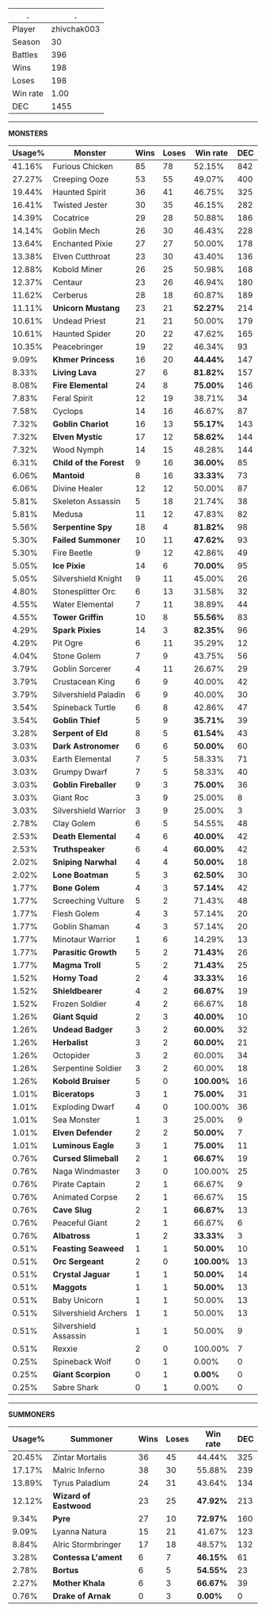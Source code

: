 .|.
|-|-
Player|zhivchak003
Season|30
Battles|396
Wins|198
Loses|198
Win rate|1.00
DEC|1455

---
**MONSTERS**

Usage%|Monster|Wins|Loses|Win rate|DEC|
-|-|-|-|-|-|
41.16%|Furious Chicken|85|78|52.15%|842|
27.27%|Creeping Ooze|53|55|49.07%|400|
19.44%|Haunted Spirit|36|41|46.75%|325|
16.41%|Twisted Jester|30|35|46.15%|282|
14.39%|Cocatrice|29|28|50.88%|186|
14.14%|Goblin Mech|26|30|46.43%|228|
13.64%|Enchanted Pixie|27|27|50.00%|178|
13.38%|Elven Cutthroat|23|30|43.40%|136|
12.88%|Kobold Miner|26|25|50.98%|168|
12.37%|Centaur|23|26|46.94%|180|
11.62%|Cerberus|28|18|60.87%|189|
11.11%|**Unicorn Mustang**|23|21|**52.27%**|214|
10.61%|Undead Priest|21|21|50.00%|179|
10.61%|Haunted Spider|20|22|47.62%|165|
10.35%|Peacebringer|19|22|46.34%|93|
9.09%|**Khmer Princess**|16|20|**44.44%**|147|
8.33%|**Living Lava**|27|6|**81.82%**|157|
8.08%|**Fire Elemental**|24|8|**75.00%**|146|
7.83%|Feral Spirit|12|19|38.71%|34|
7.58%|Cyclops|14|16|46.67%|87|
7.32%|**Goblin Chariot**|16|13|**55.17%**|143|
7.32%|**Elven Mystic**|17|12|**58.62%**|144|
7.32%|Wood Nymph|14|15|48.28%|144|
6.31%|**Child of the Forest**|9|16|**36.00%**|85|
6.06%|**Mantoid**|8|16|**33.33%**|73|
6.06%|Divine Healer|12|12|50.00%|87|
5.81%|Skeleton Assassin|5|18|21.74%|38|
5.81%|Medusa|11|12|47.83%|82|
5.56%|**Serpentine Spy**|18|4|**81.82%**|98|
5.30%|**Failed Summoner**|10|11|**47.62%**|93|
5.30%|Fire Beetle|9|12|42.86%|49|
5.05%|**Ice Pixie**|14|6|**70.00%**|95|
5.05%|Silvershield Knight|9|11|45.00%|26|
4.80%|Stonesplitter Orc|6|13|31.58%|32|
4.55%|Water Elemental|7|11|38.89%|44|
4.55%|**Tower Griffin**|10|8|**55.56%**|83|
4.29%|**Spark Pixies**|14|3|**82.35%**|96|
4.29%|Pit Ogre|6|11|35.29%|12|
4.04%|Stone Golem|7|9|43.75%|56|
3.79%|Goblin Sorcerer|4|11|26.67%|29|
3.79%|Crustacean King|6|9|40.00%|42|
3.79%|Silvershield Paladin|6|9|40.00%|30|
3.54%|Spineback Turtle|6|8|42.86%|47|
3.54%|**Goblin Thief**|5|9|**35.71%**|39|
3.28%|**Serpent of Eld**|8|5|**61.54%**|43|
3.03%|**Dark Astronomer**|6|6|**50.00%**|60|
3.03%|Earth Elemental|7|5|58.33%|71|
3.03%|Grumpy Dwarf|7|5|58.33%|40|
3.03%|**Goblin Fireballer**|9|3|**75.00%**|36|
3.03%|Giant Roc|3|9|25.00%|8|
3.03%|Silvershield Warrior|3|9|25.00%|3|
2.78%|Clay Golem|6|5|54.55%|48|
2.53%|**Death Elemental**|4|6|**40.00%**|42|
2.53%|**Truthspeaker**|6|4|**60.00%**|42|
2.02%|**Sniping Narwhal**|4|4|**50.00%**|18|
2.02%|**Lone Boatman**|5|3|**62.50%**|30|
1.77%|**Bone Golem**|4|3|**57.14%**|42|
1.77%|Screeching Vulture|5|2|71.43%|48|
1.77%|Flesh Golem|4|3|57.14%|20|
1.77%|Goblin Shaman|4|3|57.14%|20|
1.77%|Minotaur Warrior|1|6|14.29%|13|
1.77%|**Parasitic Growth**|5|2|**71.43%**|26|
1.77%|**Magma Troll**|5|2|**71.43%**|25|
1.52%|**Horny Toad**|2|4|**33.33%**|16|
1.52%|**Shieldbearer**|4|2|**66.67%**|19|
1.52%|Frozen Soldier|4|2|66.67%|18|
1.26%|**Giant Squid**|2|3|**40.00%**|10|
1.26%|**Undead Badger**|3|2|**60.00%**|32|
1.26%|**Herbalist**|3|2|**60.00%**|21|
1.26%|Octopider|3|2|60.00%|34|
1.26%|Serpentine Soldier|3|2|60.00%|18|
1.26%|**Kobold Bruiser**|5|0|**100.00%**|16|
1.01%|**Biceratops**|3|1|**75.00%**|31|
1.01%|Exploding Dwarf|4|0|100.00%|36|
1.01%|Sea Monster|1|3|25.00%|9|
1.01%|**Elven Defender**|2|2|**50.00%**|7|
1.01%|**Luminous Eagle**|3|1|**75.00%**|11|
0.76%|**Cursed Slimeball**|2|1|**66.67%**|19|
0.76%|Naga Windmaster|3|0|100.00%|25|
0.76%|Pirate Captain|2|1|66.67%|9|
0.76%|Animated Corpse|2|1|66.67%|15|
0.76%|**Cave Slug**|2|1|**66.67%**|13|
0.76%|Peaceful Giant|2|1|66.67%|6|
0.76%|**Albatross**|1|2|**33.33%**|3|
0.51%|**Feasting Seaweed**|1|1|**50.00%**|10|
0.51%|**Orc Sergeant**|2|0|**100.00%**|13|
0.51%|**Crystal Jaguar**|1|1|**50.00%**|14|
0.51%|**Maggots**|1|1|**50.00%**|13|
0.51%|Baby Unicorn|1|1|50.00%|13|
0.51%|Silvershield Archers|1|1|50.00%|13|
0.51%|Silvershield Assassin|1|1|50.00%|9|
0.51%|Rexxie|2|0|100.00%|7|
0.25%|Spineback Wolf|0|1|0.00%|0|
0.25%|**Giant Scorpion**|0|1|**0.00%**|0|
0.25%|Sabre Shark|0|1|0.00%|0|

---
**SUMMONERS**

Usage%|Summoner|Wins|Loses|Win rate|DEC|
-|-|-|-|-|-|
20.45%|Zintar Mortalis|36|45|44.44%|325|
17.17%|Malric Inferno|38|30|55.88%|239|
13.89%|Tyrus Paladium|24|31|43.64%|134|
12.12%|**Wizard of Eastwood**|23|25|**47.92%**|213|
9.34%|**Pyre**|27|10|**72.97%**|160|
9.09%|Lyanna Natura|15|21|41.67%|123|
8.84%|Alric Stormbringer|17|18|48.57%|132|
3.28%|**Contessa L'ament**|6|7|**46.15%**|61|
2.78%|**Bortus**|6|5|**54.55%**|23|
2.27%|**Mother Khala**|6|3|**66.67%**|39|
0.76%|**Drake of Arnak**|0|3|**0.00%**|0|
